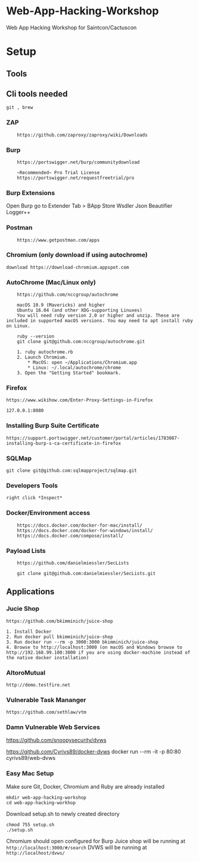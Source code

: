 # Web-App-Hacking-Workshop
Web App Hacking Workshop for Saintcon/Cactuscon



# Setup
## Tools
## Cli tools needed
	git , brew 
### ZAP
		https://github.com/zaproxy/zaproxy/wiki/Downloads
### Burp
		https://portswigger.net/burp/communitydownload
		
		~Recommended~ Pro Trial License
		https://portswigger.net/requestfreetrial/pro
		
### Burp Extensions
Open Burp go to Extender Tab > BApp Store 
Wsdler
Json Beautifier
Logger++
		
### Postman

		https://www.getpostman.com/apps
		
### Chromium (only download if using autochrome)
	download https://download-chromium.appspot.com

### AutoChrome (Mac/Linux only)
		https://github.com/nccgroup/autochrome
		
		macOS 10.9 (Mavericks) and higher
		Ubuntu 16.04 (and other XDG-supporting Linuxes)
		You will need ruby version 2.0 or higher and unzip. These are included in supported macOS versions. You may need to apt install ruby on Linux.
		
		ruby --version
		git clone git@github.com:nccgroup/autochrome.git
		
		1. ruby autochrome.rb
		2. Launch Chromium.
			* MacOS: open ~/Applications/Chromium.app
			* Linux: ~/.local/autochrome/chrome
		3. Open the "Getting Started" bookmark.
### Firefox 
	https://www.wikihow.com/Enter-Proxy-Settings-in-Firefox
	
	127.0.0.1:8080
	
### Installing Burp Suite Certificate
	https://support.portswigger.net/customer/portal/articles/1783087-installing-burp-s-ca-certificate-in-firefox
### SQLMap
	git clone git@github.com:sqlmapproject/sqlmap.git
### Developers Tools
 	right click *Inspect*
### Docker/Environment access
		https://docs.docker.com/docker-for-mac/install/
		https://docs.docker.com/docker-for-windows/install/
		https://docs.docker.com/compose/install/
		
### Payload Lists
		https://github.com/danielmiessler/SecLists
		
		git clone git@github.com:danielmiessler/SecLists.git
## Applications 		
### Jucie Shop
	https://github.com/bkimminich/juice-shop
	
	1. Install Docker
	2. Run docker pull bkimminich/juice-shop
	3. Run docker run --rm -p 3000:3000 bkimminich/juice-shop
	4. Browse to http://localhost:3000 (on macOS and Windows browse to http://192.168.99.100:3000 if you are using docker-machine instead of the native docker installation)

### AltoroMutual
	http://demo.testfire.net

### Vulnerable Task Mananger

	https://github.com/sethlaw/vtm

### Damn Vulnerable Web Services 

https://github.com/snoopysecurity/dvws

https://github.com/Cyrivs89/docker-dvws
docker run --rm -it -p 80:80 cyrivs89/web-dvws
	
### Easy Mac Setup
Make sure Git, Docker, Chromium and Ruby are already installed
``` 
mkdir web-app-hacking-workshop
cd web-app-hacking-workhop
```
Download setup.sh to newly created directory
```
chmod 755 setup.sh
./setup.sh
```
Chromium should open configured for Burp
Juice shop will be running at `http://localhost:3000/#/search`
DVWS will be running at `http://localhost/dvws/`

